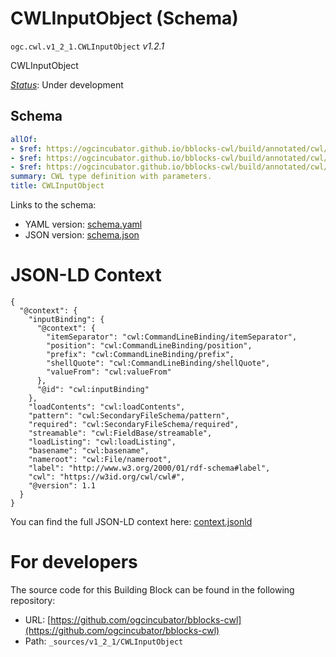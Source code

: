 
# CWLInputObject (Schema)

`ogc.cwl.v1_2_1.CWLInputObject` *v1.2.1*

CWLInputObject

[*Status*](http://www.opengis.net/def/status): Under development

## Schema

```yaml
allOf:
- $ref: https://ogcincubator.github.io/bblocks-cwl/build/annotated/cwl/v1_2_1/CWLInputObjectBase/schema.yaml
- $ref: https://ogcincubator.github.io/bblocks-cwl/build/annotated/cwl/v1_2_1/CWLDefaultTypedConditional/schema.yaml
- $ref: https://ogcincubator.github.io/bblocks-cwl/build/annotated/cwl/v1_2_1/CWLDocumentation/schema.yaml
summary: CWL type definition with parameters.
title: CWLInputObject

```

Links to the schema:

* YAML version: [schema.yaml](https://ogcincubator.github.io/bblocks-cwl/build/annotated/cwl/v1_2_1/CWLInputObject/schema.json)
* JSON version: [schema.json](https://ogcincubator.github.io/bblocks-cwl/build/annotated/cwl/v1_2_1/CWLInputObject/schema.yaml)


# JSON-LD Context

```jsonld
{
  "@context": {
    "inputBinding": {
      "@context": {
        "itemSeparator": "cwl:CommandLineBinding/itemSeparator",
        "position": "cwl:CommandLineBinding/position",
        "prefix": "cwl:CommandLineBinding/prefix",
        "shellQuote": "cwl:CommandLineBinding/shellQuote",
        "valueFrom": "cwl:valueFrom"
      },
      "@id": "cwl:inputBinding"
    },
    "loadContents": "cwl:loadContents",
    "pattern": "cwl:SecondaryFileSchema/pattern",
    "required": "cwl:SecondaryFileSchema/required",
    "streamable": "cwl:FieldBase/streamable",
    "loadListing": "cwl:loadListing",
    "basename": "cwl:basename",
    "nameroot": "cwl:File/nameroot",
    "label": "http://www.w3.org/2000/01/rdf-schema#label",
    "cwl": "https://w3id.org/cwl/cwl#",
    "@version": 1.1
  }
}
```

You can find the full JSON-LD context here:
[context.jsonld](https://ogcincubator.github.io/bblocks-cwl/build/annotated/cwl/v1_2_1/CWLInputObject/context.jsonld)


# For developers

The source code for this Building Block can be found in the following repository:

* URL: [https://github.com/ogcincubator/bblocks-cwl](https://github.com/ogcincubator/bblocks-cwl)
* Path: `_sources/v1_2_1/CWLInputObject`

